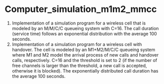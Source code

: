 # Computer_simulation_m1m2_mmcc
1. Implementation of a simulation program for a wireless cell that is modeled by an M/M/C/C queueing system with C=16. The call duration (service time) follows an exponential distribution with the average 100 seconds. 
2. Implementation of a simulation program for a wireless cell with handover. The cell is modeled by an M1+M2/M/C/C queueing system where M1 and M2 model the arrival process of new calls and handover calls, respectively. C=16 and the threshold is set to 2 (if the number of free channels is larger than the threshold, a new call is accepted, otherwise it is blocked). The exponentially distributed call duration has the average 100 seconds.

